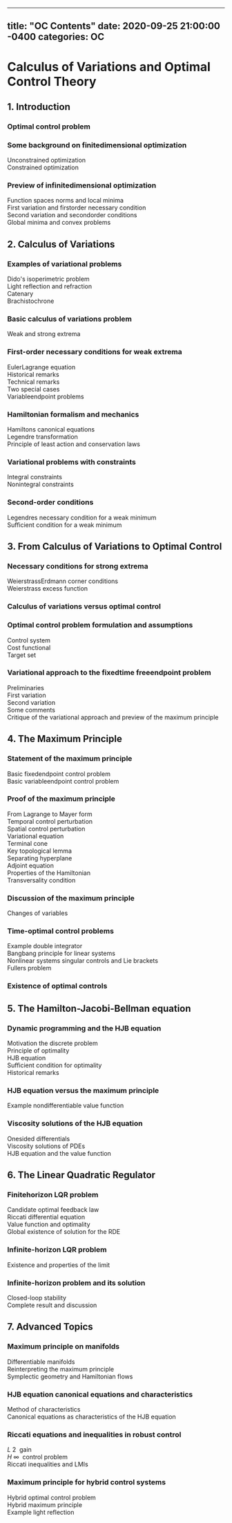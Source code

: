  ---
title: "OC Contents"
date: 2020-09-25 21:00:00 -0400
categories: OC
---
# Calculus of Variations and Optimal Control Theory

## 1. Introduction 
 ### Optimal control problem                                    
 ### Some background on finitedimensional optimization                    
 Unconstrained optimization                              
 Constrained optimization                               
 ### Preview of infinitedimensional optimization                         
 Function spaces norms and local minima                      
 First variation and firstorder necessary condition                  
 Second variation and secondorder conditions                    
 Global minima and convex problems                         
                             
## 2. Calculus of Variations 
 ### Examples of variational problems                               
 Dido's isoperimetric problem                             
 Light reflection and refraction                             
 Catenary                                        
 Brachistochrone                                    
 ### Basic calculus of variations problem                             
 Weak and strong extrema                               
 ### First-order necessary conditions for weak extrema                      
 EulerLagrange equation                                
 Historical remarks                                   
 Technical remarks                                   
 Two special cases                                    
 Variableendpoint problems                              
 ### Hamiltonian formalism and mechanics                            
 Hamiltons canonical equations                            
 Legendre transformation                                
 Principle of least action and conservation laws                   
 ### Variational problems with constraints                            
 Integral constraints                                   
 Nonintegral constraints                                
 ### Second-order conditions                                    
 Legendres necessary condition for a weak minimum                
 Sufficient condition for a weak minimum                       
 
## 3. From Calculus of Variations to Optimal Control 
 ### Necessary conditions for strong extrema                           
 WeierstrassErdmann corner conditions                       
 Weierstrass excess function                              
 ### Calculus of variations versus optimal control                         
 ### Optimal control problem formulation and assumptions                   
 Control system                                     
 Cost functional                                     
 Target set                                        
 ### Variational approach to the fixedtime freeendpoint problem               
 Preliminaries                                      
 First variation                                     
 Second variation                                    
 Some comments                                    
 Critique of the variational approach and preview of the maximum principle   
                             
 
 ## 4. The Maximum Principle 
 ### Statement of the maximum principle                            
 Basic fixedendpoint control problem                         
 Basic variableendpoint control problem                       
 ### Proof of the maximum principle                                
 From Lagrange to Mayer form                            
 Temporal control perturbation                            
 Spatial control perturbation                              
 Variational equation                                  
 Terminal cone                                      
 Key topological lemma                                 
 Separating hyperplane                                 
 Adjoint equation                                    
 Properties of the Hamiltonian                             
 Transversality condition                                
 ### Discussion of the maximum principle                            
 Changes of variables                                  
 ### Time-optimal control problems                                
 Example double integrator                              
 Bangbang principle for linear systems                        
 Nonlinear systems singular controls and Lie brackets               
 Fullers problem                                    
 ### Existence of optimal controls                                 
                             
 
 ## 5. The Hamilton-Jacobi-Bellman equation 
 ### Dynamic programming and the HJB equation                        
 Motivation the discrete problem                           
 Principle of optimality                                 
 HJB equation                                      
 Sufficient condition for optimality                          
 Historical remarks                                   
 ### HJB equation versus the maximum principle                        
 Example nondifferentiable value function                      
 ### Viscosity solutions of the HJB equation                           
 Onesided differentials                                 
 Viscosity solutions of PDEs                              
 HJB equation and the value function                         

 
 ## 6. The Linear Quadratic Regulator 
 ### Finitehorizon LQR problem                                  
 Candidate optimal feedback law                           
 Riccati differential equation                              
 Value function and optimality                             
 Global existence of solution for the RDE                       
 ### Infinite-horizon LQR problem                                 
 Existence and properties of the limit                         
 ### Infinite-horizon problem and its solution                       
 Closed-loop stability                                  
 Complete result and discussion                            

 
 ## 7. Advanced Topics 
 ### Maximum principle on manifolds                               
 Differentiable manifolds                                
 Reinterpreting the maximum principle                       
 Symplectic geometry and Hamiltonian flows                     
 ### HJB equation canonical equations and characteristics                   
 Method of characteristics                               
 Canonical equations as characteristics of the HJB equation            
 ### Riccati equations and inequalities in robust control                     
 $L~2~$ gain                                         
 $H~{\infty}~$ control problem                                  
 Riccati inequalities and LMIs                             
 ### Maximum principle for hybrid control systems                        
 Hybrid optimal control problem                            
 Hybrid maximum principle                              
 Example light reflection                                
    
